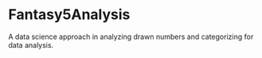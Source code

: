 # Fantasy5Analysis
A data science approach in analyzing drawn numbers and categorizing for data analysis.
